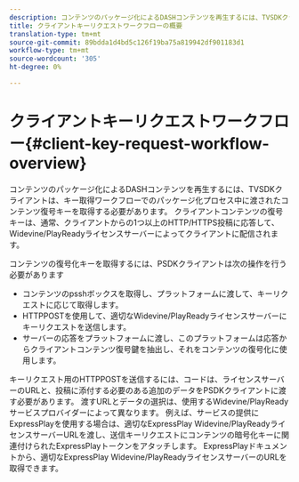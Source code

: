 ```yaml
---
description: コンテンツのパッケージ化によるDASHコンテンツを再生するには、TVSDKクライアントは、キー取得ワークフローでのパッケージ化プロセス中に渡されたコンテンツ復号キーを取得する必要があります。 クライアントコンテンツの復号キーは、通常、クライアントからの1つ以上のHTTP/HTTPS投稿に応答して、Widevine/PlayReadyライセンスサーバーによってクライアントに配信されます。
title: クライアントキーリクエストワークフローの概要
translation-type: tm+mt
source-git-commit: 89bdda1d4bd5c126f19ba75a819942df901183d1
workflow-type: tm+mt
source-wordcount: '305'
ht-degree: 0%

---
```



# クライアントキーリクエストワークフロー{#client-key-request-workflow-overview}

コンテンツのパッケージ化によるDASHコンテンツを再生するには、TVSDKクライアントは、キー取得ワークフローでのパッケージ化プロセス中に渡されたコンテンツ復号キーを取得する必要があります。 クライアントコンテンツの復号キーは、通常、クライアントからの1つ以上のHTTP/HTTPS投稿に応答して、Widevine/PlayReadyライセンスサーバーによってクライアントに配信されます。

コンテンツの復号化キーを取得するには、PSDKクライアントは次の操作を行う必要があります

* コンテンツのpsshボックスを取得し、プラットフォームに渡して、キーリクエストに応じて取得します。
* HTTPPOSTを使用して、適切なWidevine/PlayReadyライセンスサーバーにキーリクエストを送信します。
* サーバーの応答をプラットフォームに渡し、このプラットフォームは応答からクライアントコンテンツ復号鍵を抽出し、それをコンテンツの復号化に使用します。

キーリクエスト用のHTTPPOSTを送信するには、コードは、ライセンスサーバーのURLと、投稿に添付する必要のある追加のデータをPSDKクライアントに渡す必要があります。 渡すURLとデータの選択は、使用するWidevine/PlayReadyサービスプロバイダーによって異なります。 例えば、サービスの提供にExpressPlayを使用する場合は、適切なExpressPlay Widevine/PlayReadyライセンスサーバーURLを渡し、送信キーリクエストにコンテンツの暗号化キーに関連付けられたExpressPlayトークンをアタッチします。 ExpressPlayドキュメントから、適切なExpressPlay Widevine/PlayReadyライセンスサーバーのURLを取得できます。